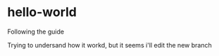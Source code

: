 # hello-world
Following the guide

Trying to undersand how it workd, but it seems i'll edit the new branch
